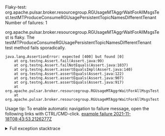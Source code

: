         
Flaky-test: org.apache.pulsar.broker.resourcegroup.RGUsageMTAggrWaitForAllMsgsTest.testMTProduceConsumeRGUsagePersistentTopicNamesDifferentTenant
Number of failures: 1

org.apache.pulsar.broker.resourcegroup.RGUsageMTAggrWaitForAllMsgsTest is flaky. The testMTProduceConsumeRGUsagePersistentTopicNamesDifferentTenant test method fails sporadically.

```
java.lang.AssertionError: expected [400] but found [0]
	at org.testng.Assert.fail(Assert.java:99)
	at org.testng.Assert.failNotEquals(Assert.java:1037)
	at org.testng.Assert.assertEqualsImpl(Assert.java:140)
	at org.testng.Assert.assertEquals(Assert.java:122)
	at org.testng.Assert.assertEquals(Assert.java:907)
	at org.testng.Assert.assertEquals(Assert.java:917)
	at org.apache.pulsar.broker.resourcegroup.RGUsageMTAggrWaitForAllMsgsTest.testProduceConsumeUsageOnRG(RGUsageMTAggrWaitForAllMsgsTest.java:462)
	at org.apache.pulsar.broker.resourcegroup.RGUsageMTAggrWaitForAllMsgsTest.testMTProduceConsumeRGUsagePersistentTopicNamesDifferentTenant(RGUsageMTAggrWaitForAllMsgsTest.java:102)
```

Usage tip: To enable automatic navigation to failure message, open the following links with CTRL/CMD-click.
[example failure 2021-11-18T08:43:53.2126277Z](https://github.com/apache/pulsar/runs/4248742157?check_suite_focus=true?check_suite_focus=true#step:9:742)


<details>
<summary>Full exception stacktrace</summary>
<code><pre>
java.lang.AssertionError: expected [400] but found [0]
	at org.testng.Assert.fail(Assert.java:99)
	at org.testng.Assert.failNotEquals(Assert.java:1037)
	at org.testng.Assert.assertEqualsImpl(Assert.java:140)
	at org.testng.Assert.assertEquals(Assert.java:122)
	at org.testng.Assert.assertEquals(Assert.java:907)
	at org.testng.Assert.assertEquals(Assert.java:917)
	at org.apache.pulsar.broker.resourcegroup.RGUsageMTAggrWaitForAllMsgsTest.testProduceConsumeUsageOnRG(RGUsageMTAggrWaitForAllMsgsTest.java:462)
	at org.apache.pulsar.broker.resourcegroup.RGUsageMTAggrWaitForAllMsgsTest.testMTProduceConsumeRGUsagePersistentTopicNamesDifferentTenant(RGUsageMTAggrWaitForAllMsgsTest.java:102)
	at java.base/jdk.internal.reflect.NativeMethodAccessorImpl.invoke0(Native Method)
	at java.base/jdk.internal.reflect.NativeMethodAccessorImpl.invoke(NativeMethodAccessorImpl.java:62)
	at java.base/jdk.internal.reflect.DelegatingMethodAccessorImpl.invoke(DelegatingMethodAccessorImpl.java:43)
	at java.base/java.lang.reflect.Method.invoke(Method.java:566)
	at org.testng.internal.MethodInvocationHelper.invokeMethod(MethodInvocationHelper.java:132)
	at org.testng.internal.InvokeMethodRunnable.runOne(InvokeMethodRunnable.java:45)
	at org.testng.internal.InvokeMethodRunnable.call(InvokeMethodRunnable.java:73)
	at org.testng.internal.InvokeMethodRunnable.call(InvokeMethodRunnable.java:11)
	at java.base/java.util.concurrent.FutureTask.run(FutureTask.java:264)
	at java.base/java.util.concurrent.ThreadPoolExecutor.runWorker(ThreadPoolExecutor.java:1128)
	at java.base/java.util.concurrent.ThreadPoolExecutor$Worker.run(ThreadPoolExecutor.java:628)
	at java.base/java.lang.Thread.run(Thread.java:829)

</pre></code>
</details>

